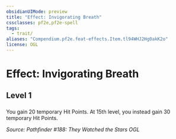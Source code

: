 ```yaml
---
obsidianUIMode: preview
title: "Effect: Invigorating Breath"
cssclasses: pf2e,pf2e-spell
tags:
  - trait/
aliases: "Compendium.pf2e.feat-effects.Item.tl94WHJ2Hg0akK2o"
license: OGL
---
```

# Effect: Invigorating Breath
## Level 1
### 






You gain 20 temporary Hit Points. At 15th level, you instead gain 30 temporary Hit Points.

*Source: Pathfinder #188: They Watched the Stars*
*OGL*